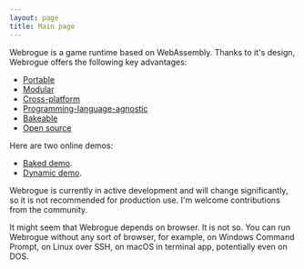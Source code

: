```yaml
---
layout: page
title: Main page
---
```


Webrogue is a game runtime based on WebAssembly. 
Thanks to it's design, Webrogue offers the following key advantages:
- [Portable](benefits/portable)
- [Modular](benefits/modular)
- [Cross-platform](benefits/cross_platform)
- [Programming-language-agnostic](benefits/programming_languages)
- [Bakeable](benefits/bakeable)
- [Open source](https://github.com/webrogue-runtime/webrogue)

Here are two online demos:
- [Baked demo](baked_game/).
- [Dynamic demo](game/).

Webrogue is currently in active development and will change significantly, so it is not recommended for production use. 
I'm welcome contributions from the community.

It might seem that Webrogue depends on browser. 
It is not so. 
You can run Webrogue without any sort of browser, for example, on Windows Command Prompt, on Linux over SSH, on macOS in terminal app, potentially even on DOS.
